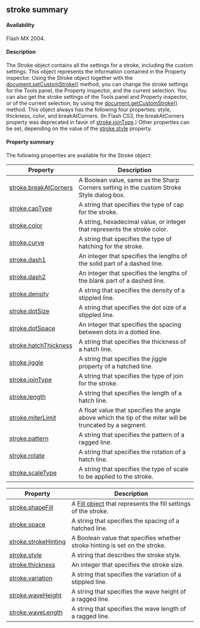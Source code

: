 ## stroke summary

#### Availability

Flash MX 2004.

#### Description

The Stroke object contains all the settings for a stroke, including the custom settings. This object represents the information contained in the Property inspector. Using the Stroke object together with the [document.setCustomStroke()](../Document_object/docum480.md) method, you can change the stroke settings for the Tools panel, the Property inspector, and the current selection. You can also get the stroke settings of the Tools panel and Property inspector, or of the current selection, by using the [document.getCustomStroke()](../Document_object/docume75.md) method.
This object always has the following four properties: style, thickness, color, and breakAtCorners. (In Flash CS3, the breakAtCorners property was deprecated in favor of [stroke.joinType](../Stroke_object/stroke11.md).) Other properties can be set, depending on the value of the [stroke.style](../Stroke_object/stroke20.md) property.

#### Property summary

The following properties are available for the Stroke object:

| **Property** | **Description** |
| --- | --- |
| [stroke.breakAtCorners](../Stroke_object/stroke.md) | A Boolean value, same as the Sharp Corners setting in the custom Stroke Style dialog box. |
| [stroke.capType](../Stroke_object/stroke1.md) | A string that specifies the type of cap for the stroke. |
| [stroke.color](../Stroke_object/stroke2.md) | A string, hexadecimal value, or integer that represents the stroke color. |
| [stroke.curve](../Stroke_object/stroke3.md) | A string that specifies the type of hatching for the stroke. |
| [stroke.dash1](../Stroke_object/stroke4.md) | An integer that specifies the lengths of the solid part of a dashed line. |
| [stroke.dash2](../Stroke_object/stroke5.md) | An integer that specifies the lengths of the blank part of a dashed line. |
| [stroke.density](../Stroke_object/stroke6.md) | A string that specifies the density of a stippled line. |
| [stroke.dotSize](../Stroke_object/stroke7.md) | A string that specifies the dot size of a stippled line. |
| [stroke.dotSpace](../Stroke_object/stroke8.md) | An integer that specifies the spacing between dots in a dotted line. |
| [stroke.hatchThickness](../Stroke_object/stroke9.md) | A string that specifies the thickness of a hatch line. |
| [stroke.jiggle](../Stroke_object/stroke10.md) | A string that specifies the jiggle property of a hatched line. |
| [stroke.joinType](../Stroke_object/stroke11.md) | A string that specifies the type of join for the stroke. |
| [stroke.length](../Stroke_object/stroke12.md) | A string that specifies the length of a hatch line. |
| [stroke.miterLimit](../Stroke_object/stroke13.md) | A float value that specifies the angle above which the tip of the miter will be truncated by a segment. |
| [stroke.pattern](../Stroke_object/stroke14.md) | A string that specifies the pattern of a ragged line. |
| [stroke.rotate](../Stroke_object/stroke15.md) | A string that specifies the rotation of a hatch line. |
| [stroke.scaleType](../Stroke_object/stroke16.md) | A string that specifies the type of scale to be applied to the stroke. |

| **Property** | **Description** |
| --- | --- |
| [stroke.shapeFill](../Stroke_object/stroke17.md) | A [Fill object](../Fill_object/fill_summary.md) that represents the fill settings of the stroke. |
| [stroke.space](../Stroke_object/stroke18.md) | A string that specifies the spacing of a hatched line. |
| [stroke.strokeHinting](../Stroke_object/stroke19.md) | A Boolean value that specifies whether stroke hinting is set on the stroke. |
| [stroke.style](../Stroke_object/stroke20.md) | A string that describes the stroke style. |
| [stroke.thickness](../Stroke_object/stroke21.md) | An integer that specifies the stroke size. |
| [stroke.variation](../Stroke_object/stroke22.md) | A string that specifies the variation of a stippled line. |
| [stroke.waveHeight](../Stroke_object/stroke23.md) | A string that specifies the wave height of a ragged line. |
| [stroke.waveLength](../Stroke_object/stroke24.md) | A string that specifies the wave length of a ragged line. |

